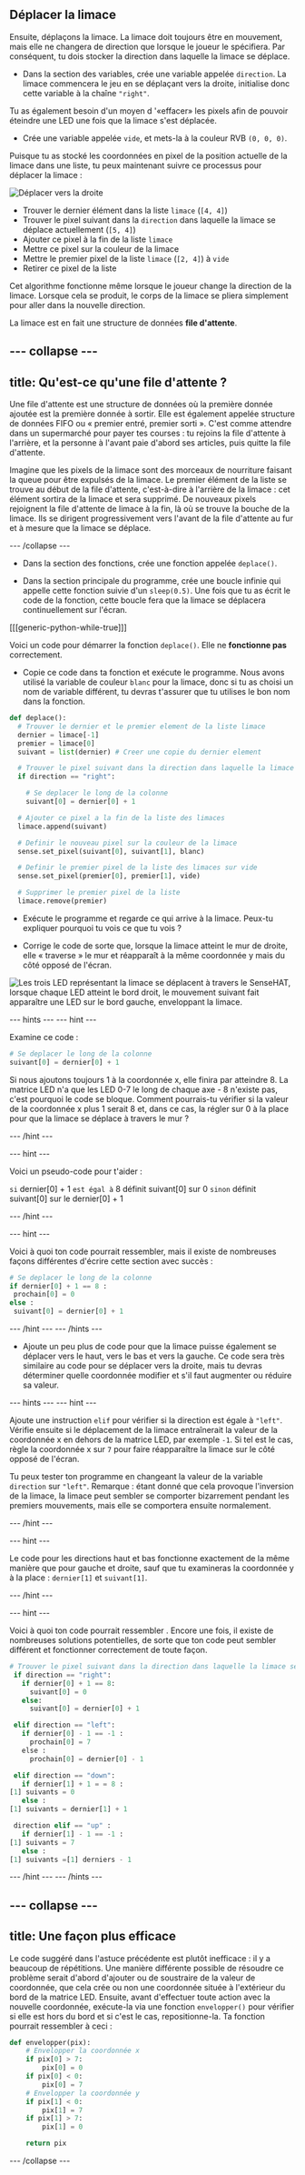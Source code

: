 ## Déplacer la limace

Ensuite, déplaçons la limace. La limace doit toujours être en mouvement, mais elle ne changera de direction que lorsque le joueur le spécifiera. Par conséquent, tu dois stocker la direction dans laquelle la limace se déplace.

+ Dans la section des variables, crée une variable appelée `direction`. La limace commencera le jeu en se déplaçant vers la droite, initialise donc cette variable à la chaîne `"right"`.

Tu as également besoin d'un moyen d '«effacer» les pixels afin de pouvoir éteindre une LED une fois que la limace s'est déplacée.

+ Crée une variable appelée `vide`, et mets-la à la couleur RVB `(0, 0, 0)`.

Puisque tu as stocké les coordonnées en pixel de la position actuelle de la limace dans une liste, tu peux maintenant suivre ce processus pour déplacer la limace :

![Déplacer vers la droite](images/move-right.png)

+ Trouver le dernier élément dans la liste `limace` (`[4, 4]`)
+ Trouver le pixel suivant dans la `direction` dans laquelle la limace se déplace actuellement (`[5, 4]`)
+ Ajouter ce pixel à la fin de la liste `limace`
+ Mettre ce pixel sur la couleur de la limace
+ Mettre le premier pixel de la liste `limace` (`[2, 4]`) à `vide`
+ Retirer ce pixel de la liste

Cet algorithme fonctionne même lorsque le joueur change la direction de la limace. Lorsque cela se produit, le corps de la limace se pliera simplement pour aller dans la nouvelle direction.

La limace est en fait une structure de données **file d'attente**.

--- collapse ---
---
title: Qu'est-ce qu'une file d'attente ?
---

Une file d'attente est une structure de données où la première donnée ajoutée est la première donnée à sortir. Elle est également appelée structure de données FIFO ou « premier entré, premier sorti ». C'est comme attendre dans un supermarché pour payer tes courses : tu rejoins la file d'attente à l'arrière, et la personne à l'avant paie d'abord ses articles, puis quitte la file d'attente.

Imagine que les pixels de la limace sont des morceaux de nourriture faisant la queue pour être expulsés de la limace. Le premier élément de la liste se trouve au début de la file d'attente, c'est-à-dire à l'arrière de la limace : cet élément sortira de la limace et sera supprimé. De nouveaux pixels rejoignent la file d'attente de limace à la fin, là où se trouve la bouche de la limace. Ils se dirigent progressivement vers l'avant de la file d'attente au fur et à mesure que la limace se déplace.

--- /collapse ---

+ Dans la section des fonctions, crée une fonction appelée `deplace()`.

+ Dans la section principale du programme, crée une boucle infinie qui appelle cette fonction suivie d'un `sleep(0.5)`. Une fois que tu as écrit le code de la fonction, cette boucle fera que la limace se déplacera continuellement sur l'écran.

[[[generic-python-while-true]]]

Voici un code pour démarrer la fonction `deplace()`. Elle ne **fonctionne pas** correctement.

+ Copie ce code dans ta fonction et exécute le programme. Nous avons utilisé la variable de couleur `blanc` pour la limace, donc si tu as choisi un nom de variable différent, tu devras t'assurer que tu utilises le bon nom dans la fonction.

```python
def deplace():
  # Trouver le dernier et le premier element de la liste limace
  dernier = limace[-1]
  premier = limace[0]
  suivant = list(dernier) # Creer une copie du dernier element

  # Trouver le pixel suivant dans la direction dans laquelle la limace se deplace actuellement
  if direction == "right":

    # Se deplacer le long de la colonne
    suivant[0] = dernier[0] + 1

  # Ajouter ce pixel a la fin de la liste des limaces
  limace.append(suivant)

  # Definir le nouveau pixel sur la couleur de la limace
  sense.set_pixel(suivant[0], suivant[1], blanc)

  # Definir le premier pixel de la liste des limaces sur vide
  sense.set_pixel(premier[0], premier[1], vide)

  # Supprimer le premier pixel de la liste
  limace.remove(premier)
```

+ Exécute le programme et regarde ce qui arrive à la limace. Peux-tu expliquer pourquoi tu vois ce que tu vois ?

+ Corrige le code de sorte que, lorsque la limace atteint le mur de droite, elle « traverse » le mur et réapparaît à la même coordonnée y mais du côté opposé de l'écran.

![Les trois LED représentant la limace se déplacent à travers le SenseHAT, lorsque chaque LED atteint le bord droit, le mouvement suivant fait apparaître une LED sur le bord gauche, enveloppant la limace.](images/wrap-slug.gif)

--- hints --- --- hint ---

Examine ce code :

```python
# Se deplacer le long de la colonne
suivant[0] = dernier[0] + 1
```

Si nous ajoutons toujours 1 à la coordonnée x, elle finira par atteindre 8. La matrice LED n'a que les LED 0-7 le long de chaque axe - 8 n'existe pas, c'est pourquoi le code se bloque. Comment pourrais-tu vérifier si la valeur de la coordonnée x plus 1 serait 8 et, dans ce cas, la régler sur 0 à la place pour que la limace se déplace à travers le mur ?

--- /hint ---

--- hint ---

Voici un pseudo-code pour t'aider :

`si` dernier[0] + 1 `est égal à` 8 définit suivant[0] sur 0 `sinon` définit suivant[0] sur le dernier[0] + 1

--- /hint ---

--- hint ---

Voici à quoi ton code pourrait ressembler, mais il existe de nombreuses façons différentes d'écrire cette section avec succès :

```python
# Se deplacer le long de la colonne
if dernier[0] + 1 == 8 :
 prochain[0] = 0
else :
 suivant[0] = dernier[0] + 1
```

--- /hint --- --- /hints ---

+ Ajoute un peu plus de code pour que la limace puisse également se déplacer vers le haut, vers le bas et vers la gauche. Ce code sera très similaire au code pour se déplacer vers la droite, mais tu devras déterminer quelle coordonnée modifier et s'il faut augmenter ou réduire sa valeur.

--- hints --- --- hint ---

Ajoute une instruction `elif` pour vérifier si la direction est égale à `"left"`. Vérifie ensuite si le déplacement de la limace entraînerait la valeur de la coordonnée x en dehors de la matrice LED, par exemple `-1`. Si tel est le cas, règle la coordonnée x sur `7` pour faire réapparaître la limace sur le côté opposé de l'écran.

Tu peux tester ton programme en changeant la valeur de la variable `direction` sur `"left"`. Remarque : étant donné que cela provoque l'inversion de la limace, la limace peut sembler se comporter bizarrement pendant les premiers mouvements, mais elle se comportera ensuite normalement.

--- /hint ---

--- hint ---

Le code pour les directions haut et bas fonctionne exactement de la même manière que pour gauche et droite, sauf que tu examineras la coordonnée y à la place : `dernier[1]` et `suivant[1]`.

--- /hint ---

--- hint ---

Voici à quoi ton code pourrait ressembler . Encore une fois, il existe de nombreuses solutions potentielles, de sorte que ton code peut sembler différent et fonctionner correctement de toute façon.

```python
# Trouver le pixel suivant dans la direction dans laquelle la limace se deplace actuellement
 if direction == "right":
   if dernier[0] + 1 == 8:
     suivant[0] = 0
   else:
     suivant[0] = dernier[0] + 1

 elif direction == "left":
   if dernier[0] - 1 == -1 :
     prochain[0] = 7
   else :
     prochain[0] = dernier[0] - 1

 elif direction == "down":
   if dernier[1] + 1 = = 8 :
[1] suivants = 0
   else :
[1] suivants = dernier[1] + 1

 direction elif == "up" :
   if dernier[1] - 1 == -1 :
[1] suivants = 7
   else :
[1] suivants =[1] derniers - 1
```

--- /hint --- --- /hints ---

--- collapse ---
---
title: Une façon plus efficace
---

Le code suggéré dans l'astuce précédente est plutôt inefficace : il y a beaucoup de répétitions. Une manière différente possible de résoudre ce problème serait d'abord d'ajouter ou de soustraire de la valeur de coordonnée, que cela crée ou non une coordonnée située à l'extérieur du bord de la matrice LED. Ensuite, avant d'effectuer toute action avec la nouvelle coordonnée, exécute-la via une fonction `envelopper()` pour vérifier si elle est hors du bord et si c'est le cas, repositionne-la. Ta fonction pourrait ressembler à ceci :

```python
def envelopper(pix):
    # Envelopper la coordonnée x
    if pix[0] > 7:
        pix[0] = 0
    if pix[0] < 0:
        pix[0] = 7
    # Envelopper la coordonnée y
    if pix[1] < 0:
        pix[1] = 7
    if pix[1] > 7:
        pix[1] = 0

    return pix
```

--- /collapse ---
